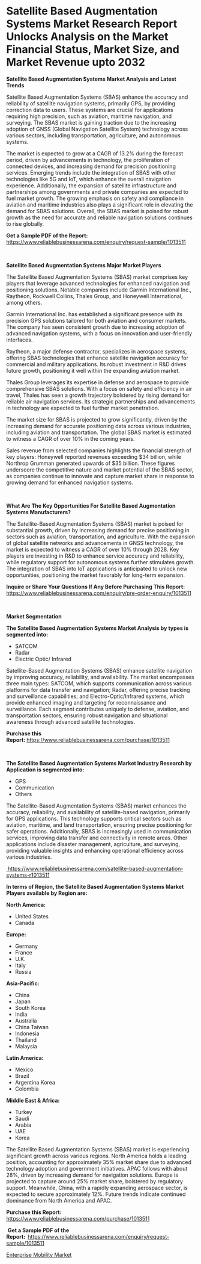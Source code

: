 <p><h1>Satellite Based Augmentation Systems Market Research Report Unlocks Analysis on the Market Financial Status, Market Size, and Market Revenue upto 2032</h1></p><p><strong>Satellite Based Augmentation Systems Market Analysis and Latest Trends</strong></p>
<p><p>Satellite Based Augmentation Systems (SBAS) enhance the accuracy and reliability of satellite navigation systems, primarily GPS, by providing correction data to users. These systems are crucial for applications requiring high precision, such as aviation, maritime navigation, and surveying. The SBAS market is gaining traction due to the increasing adoption of GNSS (Global Navigation Satellite System) technology across various sectors, including transportation, agriculture, and autonomous systems.</p><p>The market is expected to grow at a CAGR of 13.2% during the forecast period, driven by advancements in technology, the proliferation of connected devices, and increasing demand for precision positioning services. Emerging trends include the integration of SBAS with other technologies like 5G and IoT, which enhance the overall navigation experience. Additionally, the expansion of satellite infrastructure and partnerships among governments and private companies are expected to fuel market growth. The growing emphasis on safety and compliance in aviation and maritime industries also plays a significant role in elevating the demand for SBAS solutions. Overall, the SBAS market is poised for robust growth as the need for accurate and reliable navigation solutions continues to rise globally.</p></p>
<p><strong>Get a Sample PDF of the Report:&nbsp;</strong> <a href="https://www.reliablebusinessarena.com/enquiry/request-sample/1013511?utm_campaign=3263&utm_medium=2&utm_source=Github&utm_content=ia&utm_term=06032025&utm_id=satellite-based-augmentation-systems">https://www.reliablebusinessarena.com/enquiry/request-sample/1013511</a></p>
<p>&nbsp;</p>
<p><strong>Satellite Based Augmentation Systems Major Market Players</strong></p>
<p><p>The Satellite Based Augmentation Systems (SBAS) market comprises key players that leverage advanced technologies for enhanced navigation and positioning solutions. Notable companies include Garmin International Inc., Raytheon, Rockwell Collins, Thales Group, and Honeywell International, among others.</p><p>Garmin International Inc. has established a significant presence with its precision GPS solutions tailored for both aviation and consumer markets. The company has seen consistent growth due to increasing adoption of advanced navigation systems, with a focus on innovation and user-friendly interfaces.</p><p>Raytheon, a major defense contractor, specializes in aerospace systems, offering SBAS technologies that enhance satellite navigation accuracy for commercial and military applications. Its robust investment in R&D drives future growth, positioning it well within the expanding aviation market.</p><p>Thales Group leverages its expertise in defense and aerospace to provide comprehensive SBAS solutions. With a focus on safety and efficiency in air travel, Thales has seen a growth trajectory bolstered by rising demand for reliable air navigation services. Its strategic partnerships and advancements in technology are expected to fuel further market penetration.</p><p>The market size for SBAS is projected to grow significantly, driven by the increasing demand for accurate positioning data across various industries, including aviation and transportation. The global SBAS market is estimated to witness a CAGR of over 10% in the coming years.</p><p>Sales revenue from selected companies highlights the financial strength of key players: Honeywell reported revenues exceeding $34 billion, while Northrop Grumman generated upwards of $35 billion. These figures underscore the competitive nature and market potential of the SBAS sector, as companies continue to innovate and capture market share in response to growing demand for enhanced navigation systems.</p></p>
<p>&nbsp;</p>
<p><strong>What Are The Key Opportunities For Satellite Based Augmentation Systems Manufacturers?</strong></p>
<p><p>The Satellite-Based Augmentation Systems (SBAS) market is poised for substantial growth, driven by increasing demand for precise positioning in sectors such as aviation, transportation, and agriculture. With the expansion of global satellite networks and advancements in GNSS technology, the market is expected to witness a CAGR of over 10% through 2028. Key players are investing in R&D to enhance service accuracy and reliability, while regulatory support for autonomous systems further stimulates growth. The integration of SBAS into IoT applications is anticipated to unlock new opportunities, positioning the market favorably for long-term expansion.</p></p>
<p><strong>Inquire or Share Your Questions If Any Before Purchasing This Report:</strong> <a href="https://www.reliablebusinessarena.com/enquiry/pre-order-enquiry/1013511?utm_campaign=3263&utm_medium=2&utm_source=Github&utm_content=ia&utm_term=06032025&utm_id=satellite-based-augmentation-systems">https://www.reliablebusinessarena.com/enquiry/pre-order-enquiry/1013511</a></p>
<p>&nbsp;</p>
<p><strong>Market Segmentation</strong></p>
<p><strong>The Satellite Based Augmentation Systems Market Analysis by types is segmented into:</strong></p>
<p><ul><li>SATCOM</li><li>Radar</li><li>Electric Optic/ Infrared</li></ul></p>
<p><p>Satellite-Based Augmentation Systems (SBAS) enhance satellite navigation by improving accuracy, reliability, and availability. The market encompasses three main types: SATCOM, which supports communication across various platforms for data transfer and navigation; Radar, offering precise tracking and surveillance capabilities; and Electro-Optic/Infrared systems, which provide enhanced imaging and targeting for reconnaissance and surveillance. Each segment contributes uniquely to defense, aviation, and transportation sectors, ensuring robust navigation and situational awareness through advanced satellite technologies.</p></p>
<p><strong>Purchase this Report:&nbsp;</strong><a href="https://www.reliablebusinessarena.com/purchase/1013511?utm_campaign=3263&utm_medium=2&utm_source=Github&utm_content=ia&utm_term=06032025&utm_id=satellite-based-augmentation-systems">https://www.reliablebusinessarena.com/purchase/1013511</a></p>
<p>&nbsp;</p>
<p><strong>The Satellite Based Augmentation Systems Market Industry Research by Application is segmented into:</strong></p>
<p><ul><li>GPS</li><li>Communication</li><li>Others</li></ul></p>
<p><p>The Satellite-Based Augmentation Systems (SBAS) market enhances the accuracy, reliability, and availability of satellite-based navigation, primarily for GPS applications. This technology supports critical sectors such as aviation, maritime, and land transportation, ensuring precise positioning for safer operations. Additionally, SBAS is increasingly used in communication services, improving data transfer and connectivity in remote areas. Other applications include disaster management, agriculture, and surveying, providing valuable insights and enhancing operational efficiency across various industries.</p></p>
<p><a href="https://www.reliablebusinessarena.com/satellite-based-augmentation-systems-r1013511?utm_campaign=3263&utm_medium=2&utm_source=Github&utm_content=ia&utm_term=06032025&utm_id=satellite-based-augmentation-systems">&nbsp;https://www.reliablebusinessarena.com/satellite-based-augmentation-systems-r1013511</a></p>
<p><strong>In terms of Region, the Satellite Based Augmentation Systems Market Players available by Region are:</strong></p>
<p>
    <p> <strong> North America: </strong>
        <ul>
            <li>United States</li>
            <li>Canada</li>
        </ul>
        </p> 
    <p> <strong> Europe: </strong>
        <ul>
            <li>Germany</li>
            <li>France</li>
            <li>U.K.</li>
            <li>Italy</li>
            <li>Russia</li>
        </ul>
        </p> 
    <p> <strong> Asia-Pacific: </strong>
        <ul>
            <li>China</li>
            <li>Japan</li>
            <li>South Korea</li>
            <li>India</li>
            <li>Australia</li>
            <li>China Taiwan</li>
            <li>Indonesia</li>
            <li>Thailand</li>
            <li>Malaysia</li>
        </ul>
        </p> 
    <p> <strong> Latin America: </strong>
        <ul>
            <li>Mexico</li>
            <li>Brazil</li>
            <li>Argentina Korea</li>
            <li>Colombia</li>
        </ul>
        </p> 
    <p> <strong> Middle East & Africa: </strong>
        <ul>
            <li>Turkey</li>
            <li>Saudi</li>
            <li>Arabia</li>
            <li>UAE</li>
            <li>Korea</li>
        </ul>
    </p>
    </p>
<p><p>The Satellite Based Augmentation Systems (SBAS) market is experiencing significant growth across various regions. North America holds a leading position, accounting for approximately 35% market share due to advanced technology adoption and government initiatives. APAC follows with about 28%, driven by increasing demand for navigation solutions. Europe is projected to capture around 25% market share, bolstered by regulatory support. Meanwhile, China, with a rapidly expanding aerospace sector, is expected to secure approximately 12%. Future trends indicate continued dominance from North America and APAC.</p></p>
<p><strong>Purchase this Report: </strong><a href="https://www.reliablebusinessarena.com/purchase/1013511?utm_campaign=3263&utm_medium=2&utm_source=Github&utm_content=ia&utm_term=06032025&utm_id=satellite-based-augmentation-systems">https://www.reliablebusinessarena.com/purchase/1013511</a></p>
<p>&nbsp;<strong>Get a Sample PDF of the Report:&nbsp;&nbsp;</strong><a href="https://www.reliablebusinessarena.com/enquiry/request-sample/1013511?utm_campaign=3263&utm_medium=2&utm_source=Github&utm_content=ia&utm_term=06032025&utm_id=satellite-based-augmentation-systems">https://www.reliablebusinessarena.com/enquiry/request-sample/1013511</a></p>
<p><strong></strong></p>
<p><p><a href="https://github.com/memorirummy/Market-Research-Report-List-1/blob/main/enterprise-mobility-market.md?utm_campaign=3263&utm_medium=2&utm_source=Github&utm_content=ia&utm_term=06032025&utm_id=satellite-based-augmentation-systems">Enterprise Mobility Market</a></p></p>